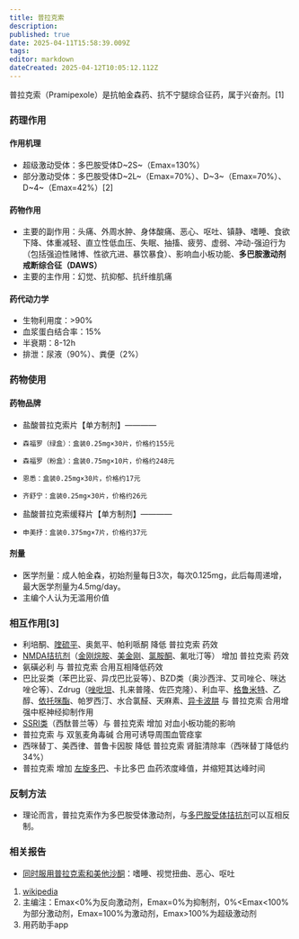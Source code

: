 ```yaml
---
title: 普拉克索
description: 
published: true
date: 2025-04-11T15:58:39.009Z
tags: 
editor: markdown
dateCreated: 2025-04-12T10:05:12.112Z
---
```


普拉克索（Pramipexole）是抗帕金森药、抗不宁腿综合征药，属于兴奋剂。[1]
### 药理作用
#### 作用机理
- 超级激动受体：多巴胺受体D~2S~（Emax=130%）
- 部分激动受体：多巴胺受体D~2L~（Emax=70%）、D~3~（Emax=70%）、D~4~（Emax=42%）[2]
#### 药物作用
- 主要的副作用：头痛、外周水肿、身体酸痛、恶心、呕吐、镇静、嗜睡、食欲下降、体重减轻、直立性低血压、失眠、抽搐、疲劳、虚弱、冲动-强迫行为（包括强迫性赌博、性欲亢进、暴饮暴食）、影响血小板功能、**多巴胺激动剂戒断综合征（DAWS）**
- 主要的主作用：幻觉、抗抑郁、抗纤维肌痛
#### 药代动力学
- 生物利用度：>90%
- 血浆蛋白结合率：15%
- 半衰期：8-12h
- 排泄：尿液（90%）、粪便（2%）
### 药物使用
#### 药物品牌
- 盐酸普拉克索片【单方制剂】————
-     森福罗（绿盒）：盒装0.25mg×30片，价格约155元
-     森福罗（粉盒）：盒装0.75mg×10片，价格约248元
-     恩悉：盒装0.25mg×30片，价格约17元
-     齐舒宁：盒装0.25mg×30片，价格约26元
- 盐酸普拉克索缓释片【单方制剂】————
-     申美抒：盒装0.375mg×7片，价格约37元
#### 剂量
- 医学剂量：成人帕金森，初始剂量每日3次，每次0.125mg，此后每周递增，最大医学剂量为4.5mg/day。
- 主编个人认为无滥用价值
### 相互作用[3]
- 利培酮、[喹硫平](/drugs/喹硫平.md)、奥氮平、帕利哌酮 降低 普拉克索 药效
- [NMDA拮抗剂](/tags/NMDA%E6%8B%AE%E6%8A%97%E5%89%82/)（[金刚烷胺](/drugs/金刚烷胺.md)、[美金刚](/drugs/美金刚.md)、[氯胺酮](/drugs_meta/NMDA受体相关药物.md)、氟吡汀等） 增加 普拉克索 药效
- 氨磺必利 与 普拉克索 合用互相降低药效
- 巴比妥类（苯巴比妥、异戊巴比妥等）、BZD类（奥沙西泮、艾司唑仑、咪达唑仑等）、Zdrug（[唑吡坦](/%E6%80%9D%E8%AF%BA%E6%80%9D/)、扎来普隆、佐匹克隆）、利血平、[格鲁米特](/DXM/#CYP2D6%E8%AF%B1%E5%AF%BC%E5%89%82)、乙醇、[依托咪酯](/ETO/)、帕罗西汀、水合氯醛、天麻素、[异卡波肼](/DXM/#%E5%8D%95%E8%83%BA%E6%B0%A7%E5%8C%96%E9%85%B6%E6%8A%91%E5%88%B6%E5%89%82%EF%BC%88MAOI%EF%BC%89%E3%80%90%E4%B8%A5%E7%A6%81%E3%80%91) 与 普拉克索 合用增强中枢神经抑制作用
- [SSRI类](/DXM/#%E8%A1%80%E6%B8%85%E7%B4%A0%E5%86%8D%E6%91%84%E5%8F%96%E6%8A%91%E5%88%B6%E5%89%82%EF%BC%88SRI%EF%BC%89%E3%80%90%E9%AB%98%E5%8D%B1%E3%80%91)（西酞普兰等）与 普拉克索 增加 对血小板功能的影响
- 普拉克索 与 双氢麦角毒碱 合用可诱导周围血管痉挛
- 西咪替丁、美西律、普鲁卡因胺 降低 普拉克索 肾脏清除率（西咪替丁降低约34%）
- 普拉克索 增加 [左旋多巴](/%E5%A4%9A%E5%B7%B4%E4%B8%9D%E8%82%BC/)、卡比多巴 血药浓度峰值，并缩短其达峰时间
### 反制方法
- 理论而言，普拉克索作为多巴胺受体激动剂，与[多巴胺受体拮抗剂](/tags/%E5%A4%9A%E5%B7%B4%E8%83%BA%E5%8F%97%E4%BD%93%E6%8B%AE%E6%8A%97%E5%89%82/)可以互相反制。
### 相关报告
- [同时服用普拉克索和美他沙酮](https://erowid.org/experiences/exp.php?ID=69694)：嗜睡、视觉扭曲、恶心、呕吐

1.	[wikipedia](https://en.wikipedia.org/wiki/Pramipexole)
2.	主编注：Emax<0%为反向激动剂，Emax=0%为抑制剂，0%<Emax<100%为部分激动剂，Emax=100%为激动剂，Emax>100%为超级激动剂
3.	用药助手app


